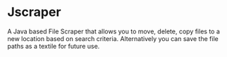 # Jscraper
A Java based File Scraper that allows you to move, delete, copy files to a new location based on search criteria. Alternatively you can save the file paths as a textile for future use.

